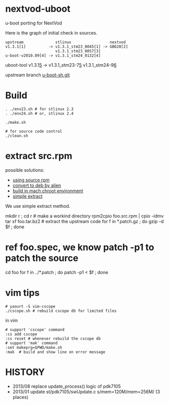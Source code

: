 nextvod-uboot
==============

u-boot porting for NextVod

Here is the graph of initial check in sources.

    upstream              stlinux                 nextvod
    v1.3.1[1]          -> v1.3.1_stm23_0045[1] -> GB620[2]
                          v1.3.1_stm23_0057[3]
    u-boot-v2010.09[4] -> v1.3.1_stm24_0132[4]

uboot-tool
v1.3.1[5] -> v1.3.1_stm23-7[5]
             v1.3.1_stm24-9[6]

upstream branch [u-boot-sh.git][7]

[1]: http://download.stlinux.com/pub/stlinux/2.3/updates/SRPMS/stlinux23-host-u-boot-source-sh4-1.3.1_stm23_0045-45.src.rpm
[2]: http://code.google.com/p/nexttv-mod/downloads/list
[3]: http://download.stlinux.com/pub/stlinux/2.3/updates/SRPMS/stlinux23-host-u-boot-source-sh4-1.3.1_stm23_0057-57.src.rpm
[4]: http://download.stlinux.com/pub/stlinux/2.4/updates/SRPMS/stlinux24-host-u-boot-source-stm-v2010.09_stm24_0132-132.src.rpm
[5]: http://download.stlinux.com/pub/stlinux/2.3/updates/SRPMS/stlinux23-host-u-boot-tools-1.3.1_stm23-7.src.rpm
[6]: http://download.stlinux.com/pub/stlinux/2.4/updates/SRPMS/stlinux24-host-u-boot-tools-1.3.1_stm24-9.src.rpm
[7]: git://git.denx.de/u-boot-sh.git

Build
=====

    . ./env23.sh # for stlinux 2.3
    . ./env24.sh # or, stlinux 2.4

    ./make.sh

    # for source code control
    ./clean.sh

extract src.rpm
===============

possible solutions:
 * [using source rpm][1]
 * [convert to deb by alien][2]
 * [build in mach chroot environment][3]
 * [simple extract][4]

[1]: http://vdt.cs.wisc.edu/internal/native/using-srpm.html
[2]: https://wiki.debian.org/Alien
[3]: http://www.howtoforge.com/building-rpm-packages-in-a-chroot-environment-using-mach
[4]: http://www.cyberciti.biz/tips/how-to-extract-an-rpm-package-without-installing-it.html

We use simple extract method.

  mkdir r ; cd r # make a workind directory
  rpm2cpio foo.src.rpm | cpio -idmv
  tar xf foo.tar.bz2 # extract the upstream code
  for f in *.patch.gz ; do gzip -d $f ; done
  # ref foo.spec, we know patch -p1 to patch the source
  cd foo
  for f in ../*.patch ; do patch -p1 < $f ; done


vim tips
========


    # yaourt -S vim-cscope
    ./cscope.sh # rebuild cscope db for limited files

in vim

    # support 'cscope' command
    :cs add cscope
    :cs reset # whenever rebuild the cscope db
    # support 'mak' command
    :set makeprg=$PWD/make.sh
    :mak  # build and show line on error message

HISTORY
=======
* 2013/08 replace update_process() logic of pdk7105
* 2013/01 update st/pdk7105/swUpdate.c s/mem=120M/mem=256M/ (3 places)


